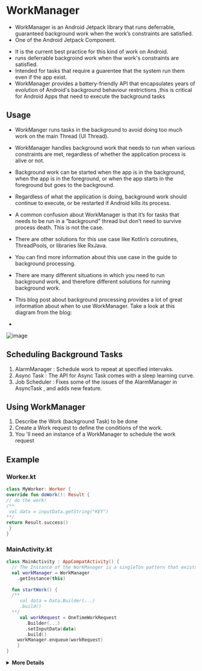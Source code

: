 # WorkManager
- WorkManager is an Android Jetpack library that runs deferrable, guaranteed background work when the work’s constraints are satisfied. 
- One of the Android Jetpack Component.
 * It is the current best practice for this kind of work on Android.
 * runs deferrable backgroind work when thw work's constraints are satisfied.
 * Intended for tasks that require a guarentee that the system run them even if the app exist.
 * WorkManager provides a battery-friendly API that encapsulates years of evolution of Android's background behaviour restrictions ,this is critical for Android Apps        that need  to execute the background tasks

## Usage
* WorkManger runs tasks in the background to avoid doing too much work on the main Thread (UI Thread).
* WorkManager handles background work that needs to run when various constraints are met, regardless of whether the application process is alive or not. 
* Background work can be started when the app is in the background, when the app is in the foreground, or when the app starts in the foreground but goes to the background. 
* Regardless of what the application is doing, background work should continue to execute, or be restarted if Android kills its process.

* A common confusion about WorkManager is that it’s for tasks that needs to be run in a “background” thread but don’t need to survive process death. This is not the case. 
* There are other solutions for this use case like Kotlin’s coroutines, ThreadPools, or libraries like RxJava. 
* You can find more information about this use case in the guide to background processing.

* There are many different situations in which you need to run background work, and therefore different solutions for running background work. 
* This blog post about background processing provides a lot of great information about when to use WorkManager. Take a look at this diagram from the blog:
* <br>
![image](https://user-images.githubusercontent.com/73541296/221368673-e0e820fa-1d18-4075-a3db-33396e650405.png)

## Scheduling Background Tasks
<ol>
  <li>AlarmManager : Schedule work to repeat at specified intervaks.</li>
  
  <li>Async Task : The API for Async Task comes with a sleep learning curve.</li>
  
  <li>Job Scheduler : Fixes some of the issues of the AlarmManager in AsyncTask , and adds  new feature.</li>
 </ol>
 
## Using WorkManager

<ol>
  <li>Describe the Work (background Task) to be done</li>
  
  <li>Create a Work request to define the conditions of the work.</li>
  
  <li>You 'll need an instance of a WorkManager to schedule the work request</li>
 </ol>
 
 ## Example
 
 ### Worker.kt
 
 ```kt
class MyWorker: Worker {
override fun doWork(): Result {
// do the work!
/**
  val data = inputData.getString("KEY")
**/
return Result.success()
  }
}  
 ```
### MainActivity.kt
```kt
class MainActivity : AppCompatActivity() {
  // The Instance of the WorkManager is a singleTon pattern that exists for the Life Cycle of the App.
  val workManager = WorkManager
    .getInstance(this)
    
  fun startWork() {
  /**
     val data = Data.Builder(...)
     .build()
  **/   
     val workRequest = OneTimeWorkRequest
       .Builder(...)
       .setInputData(data)
       .build()
    workManager.enqueue(workRequest)
    }
}
```
<details>
<summary><strong>More Details</strong></summary>
  <ul>
    <li> Pluralsight Course : <a href="https://app.pluralsight.com/library/courses/workmanager-coroutines-background-jobs-performing/table-of-contents"> 
      Click Here </a> </li>
    <li> Medium Article : <a href="https://medium.com/androiddevelopers/introducing-workmanager-2083bcfc4712">Click Here </a> </li>
    <li> Android Developers : <a href="https://developer.android.com/reference/androidx/work/WorkManager"> Click Here </a> </li>
  </u>
</details>

